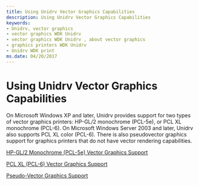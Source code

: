 ```yaml
---
title: Using Unidrv Vector Graphics Capabilities
description: Using Unidrv Vector Graphics Capabilities
keywords:
- Unidrv, vector graphics
- vector graphics WDK Unidrv
- vector graphics WDK Unidrv , about vector graphics
- graphics printers WDK Unidrv
- Unidrv WDK print
ms.date: 04/20/2017
---
```


# Using Unidrv Vector Graphics Capabilities





On Microsoft Windows XP and later, Unidrv provides support for two types of vector graphics printers: HP-GL/2 monochrome (PCL-5e), or PCL XL monochrome (PCL-6). On Microsoft Windows Server 2003 and later, Unidrv also supports PCL XL color (PCL-6). There is also pseudovector graphics support for graphics printers that do not have vector rendering capabilities.

[HP-GL/2 Monochrome (PCL-5e) Vector Graphics Support](hp-gl-2-monochrome--pcl-5e--vector-graphics-support.md)

[PCL XL (PCL-6) Vector Graphics Support](pcl-xl--pcl-6--vector-graphics-support.md)

[Pseudo-Vector Graphics Support](pseudo-vector-graphics-support.md)

 

 




